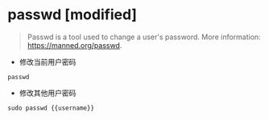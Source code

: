 # passwd [modified]

> Passwd is a tool used to change a user's password.
> More information: <https://manned.org/passwd>.

- 修改当前用户密码

`passwd`

- 修改其他用户密码

`sudo passwd {{username}}`
